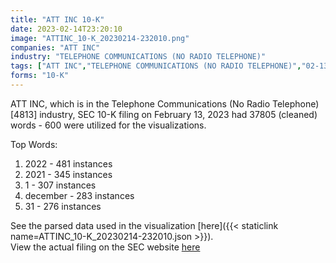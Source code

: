 ```yaml
---
title: "ATT INC 10-K"
date: 2023-02-14T23:20:10
image: "ATTINC_10-K_20230214-232010.png"
companies: "ATT INC"
industry: "TELEPHONE COMMUNICATIONS (NO RADIO TELEPHONE)"
tags: ["ATT INC","TELEPHONE COMMUNICATIONS (NO RADIO TELEPHONE)","02-13-2023","10-K"]
forms: "10-K"
---
```

ATT INC, which is in the Telephone Communications (No Radio Telephone) [4813] industry, SEC 10-K filing on February 13, 2023 had 37805 (cleaned) words - 600 were utilized for the visualizations.

Top Words:
1. 2022 - 481 instances
2. 2021 - 345 instances
3. 1 - 307 instances
4. december - 283 instances
5. 31 - 276 instances


See the parsed data used in the visualization [here]({{< staticlink name=ATTINC_10-K_20230214-232010.json >}}).  
View the actual filing on the SEC website [here](https://www.sec.gov/Archives/edgar/data/732717/0000732717-23-000011.txt)